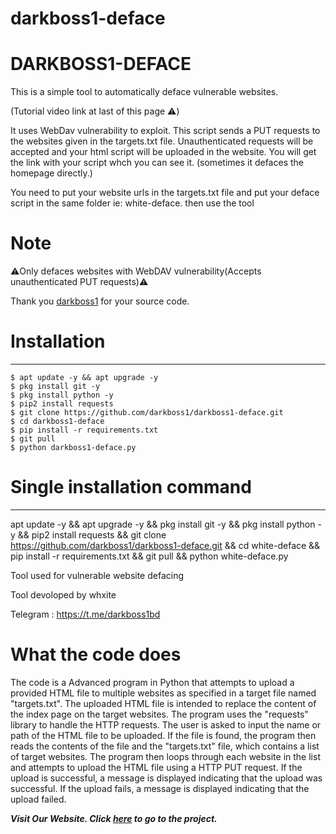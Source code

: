# darkboss1-deface

# DARKBOSS1-DEFACE
This is a simple tool to automatically deface vulnerable websites.

(Tutorial video link at last of this page ⚠️)

It uses WebDav vulnerability to exploit.
This script sends a PUT requests to the websites given in the targets.txt file. Unauthenticated requests will be accepted and your html script will be uploaded in the website. You will get the link with your script whch you can see it. (sometimes it defaces the homepage directly.)

You need to put your website urls in the targets.txt file and put your deface script in the same folder ie: white-deface. then use the tool


# Note

⚠️Only defaces websites with WebDAV vulnerability(Accepts unauthenticated PUT requests)⚠️

Thank you [darkboss1](https://serialkey.top) for your source code.


# Installation
____________________

    $ apt update -y && apt upgrade -y
    $ pkg install git -y
    $ pkg install python -y
    $ pip2 install requests
    $ git clone https://github.com/darkboss1/darkboss1-deface.git
    $ cd darkboss1-deface
    $ pip install -r requirements.txt
    $ git pull
    $ python darkboss1-deface.py
   
   
# Single installation command
_______________________________________

apt update -y && apt upgrade -y && pkg install git -y && pkg install python -y && pip2 install requests && git clone https://github.com/darkboss1/darkboss1-deface.git && cd white-deface && pip install -r requirements.txt && git pull && python white-deface.py
  

Tool used for vulnerable website defacing

Tool devoloped by whxite


Telegram : https://t.me/darkboss1bd


# What the code does


The code is a Advanced program in Python that attempts to upload a provided HTML file to multiple websites as specified in a target file named "targets.txt". The uploaded HTML file is intended to replace the content of the index page on the target websites. The program uses the "requests" library to handle the HTTP requests. The user is asked to input the name or path of the HTML file to be uploaded. If the file is found, the program then reads the contents of the file and the "targets.txt" file, which contains a list of target websites. The program then loops through each website in the list and attempts to upload the HTML file using a HTTP PUT request. If the upload is successful, a message is displayed indicating that the upload was successful. If the upload fails, a message is displayed indicating that the upload failed.


***Visit Our Website. Click [here](https://serialkey.top) to go to the project.***
